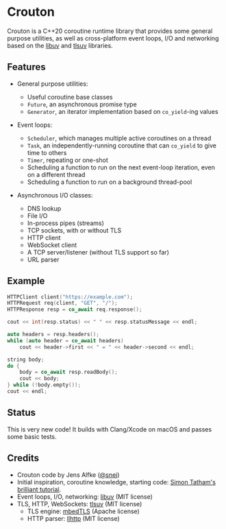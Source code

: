 #  Crouton

Crouton is a C++20 coroutine runtime library that provides some general purpose utilities, as well as cross-platform event loops, I/O and networking based on the [libuv][LIBUV] and [tlsuv][TLSUV] libraries.

## Features

* General purpose utilities:
    * Useful coroutine base classes
    * `Future`, an asynchronous promise type
    * `Generator`, an iterator implementation based on `co_yield`-ing values

* Event loops:
    * `Scheduler`, which manages multiple active coroutines on a thread
    * `Task`, an independently-running coroutine that can `co_yield` to give time to others
    * `Timer`, repeating or one-shot
    * Scheduling a function to run on the next event-loop iteration, even on a different thread
    * Scheduling a function to run on a background thread-pool
    
* Asynchronous I/O classes:
    * DNS lookup
    * File I/O
    * In-process pipes (streams)
    * TCP sockets, with or without TLS
    * HTTP client
    * WebSocket client
    * A TCP server/listener (without TLS support so far)
    * URL parser
    
## Example

```c++
HTTPClient client("https://example.com");
HTTPRequest req(client, "GET", "/");
HTTPResponse resp = co_await req.response();

cout << int(resp.status) << " " << resp.statusMessage << endl;

auto headers = resp.headers();
while (auto header = co_await headers)
    cout << header->first << " = " << header->second << endl;

string body;
do {
    body = co_await resp.readBody();
    cout << body;
} while (!body.empty());
cout << endl;
```

## Status

This is very new code! It builds with Clang/Xcode on macOS and passes some basic tests.

## Credits

- Crouton code by Jens Alfke ([@snej][SNEJ])
- Initial inspiration, coroutine knowledge, starting code: [Simon Tatham's brilliant tutorial][TUTORIAL].
- Event loops, I/O, networking: [libuv][LIBUV] (MIT license)
- TLS, HTTP, WebSockets: [tlsuv][TLSUV] (MIT license)
  - TLS engine: [mbedTLS][MBEDTLS] (Apache license)
  - HTTP parser: [llhttp][LLHTTP] (MIT license)

[SNEJ]: https://github.com/snej
[TUTORIAL]: https://www.chiark.greenend.org.uk/~sgtatham/quasiblog/coroutines-c++20/
[LIBUV]: https://libuv.org
[TLSUV]: https://openziti.io/tlsuv/
[LLHTTP]: https://github.com/nodejs/llhttp
[MBEDTLS]: https://github.com/Mbed-TLS/mbedtls
